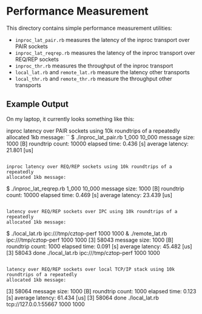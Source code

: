 # Performance Measurement

This directory contains simple performance measurement utilities:

- `inproc_lat_pair.rb` measures the latency of the inproc transport over PAIR sockets
- `inproc_lat_reqrep.rb` measures the latency of the inproc transport over REQ/REP sockets
- `inproc_thr.rb` measures the throughput of the inproc transport
- `local_lat.rb` and `remote_lat.rb` measure the latency other transports
- `local_thr.rb` and `remote_thr.rb` measure the throughput other transports

## Example Output

On my laptop, it currently looks something like this:

inproc latency over PAIR sockets using 10k roundtrips of a repeatedly allocated
1kb message:
``
$ ./inproc_lat_pair.rb 1_000 10_000
message size: 1000 [B]
roundtrip count: 10000
elapsed time: 0.436 [s]
average latency: 21.801 [us]
```

inproc latency over REQ/REP sockets using 10k roundtrips of a repeatedly
allocated 1kb message:
```
$ ./inproc_lat_reqrep.rb 1_000 10_000
message size: 1000 [B]
roundtrip count: 10000
elapsed time: 0.469 [s]
average latency: 23.439 [us]<Paste>
```

latency over REQ/REP sockets over IPC using 10k roundtrips of a repeatedly
allocated 1kb message:
```
$ ./local_lat.rb ipc:///tmp/cztop-perf 1000 1000 & ./remote_lat.rb ipc:///tmp/cztop-perf 1000 1000
[3] 58043
message size: 1000 [B]
roundtrip count: 1000
elapsed time: 0.091 [s]
average latency: 45.482 [us]
[3]    58043 done       ./local_lat.rb ipc:///tmp/cztop-perf 1000 1000
```

latency over REQ/REP sockets over local TCP/IP stack using 10k roundtrips of a repeatedly
allocated 1kb message:
```
[3] 58064
message size: 1000 [B]
roundtrip count: 1000
elapsed time: 0.123 [s]
average latency: 61.434 [us]
[3]    58064 done       ./local_lat.rb tcp://127.0.0.1:55667 1000 1000
```
